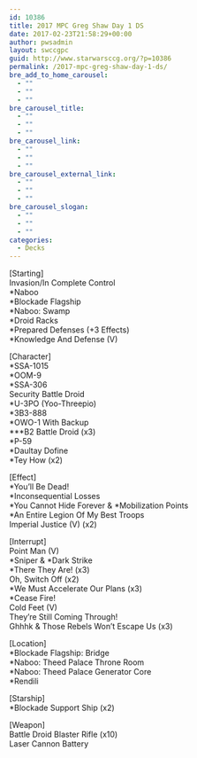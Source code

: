 ```yaml
---
id: 10386
title: 2017 MPC Greg Shaw Day 1 DS
date: 2017-02-23T21:58:29+00:00
author: pwsadmin
layout: swccgpc
guid: http://www.starwarsccg.org/?p=10386
permalink: /2017-mpc-greg-shaw-day-1-ds/
bre_add_to_home_carousel:
  - ""
  - ""
  - ""
bre_carousel_title:
  - ""
  - ""
  - ""
bre_carousel_link:
  - ""
  - ""
  - ""
bre_carousel_external_link:
  - ""
  - ""
  - ""
bre_carousel_slogan:
  - ""
  - ""
  - ""
categories:
  - Decks
---
```

[Starting]  
Invasion/In Complete Control  
*Naboo  
*Blockade Flagship  
*Naboo: Swamp  
*Droid Racks  
*Prepared Defenses (+3 Effects)  
*Knowledge And Defense (V)

[Character]  
*SSA-1015  
*OOM-9  
*SSA-306  
Security Battle Droid  
*U-3PO (Yoo-Threepio)  
*3B3-888  
*OWO-1 With Backup  
\***B2 Battle Droid (x3)  
*P-59  
*Daultay Dofine  
*Tey How (x2)

[Effect]  
*You&#8217;ll Be Dead!  
*Inconsequential Losses  
\*You Cannot Hide Forever & \*Mobilization Points  
*An Entire Legion Of My Best Troops  
Imperial Justice (V) (x2)

[Interrupt]  
Point Man (V)  
\*Sniper & \*Dark Strike  
*There They Are! (x3)  
Oh, Switch Off (x2)  
*We Must Accelerate Our Plans (x3)  
*Cease Fire!  
Cold Feet (V)  
They&#8217;re Still Coming Through!  
Ghhhk & Those Rebels Won&#8217;t Escape Us (x3)

[Location]  
*Blockade Flagship: Bridge  
*Naboo: Theed Palace Throne Room  
*Naboo: Theed Palace Generator Core  
*Rendili

[Starship]  
*Blockade Support Ship (x2)

[Weapon]  
Battle Droid Blaster Rifle (x10)  
Laser Cannon Battery